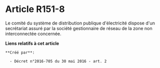 # Article R151-8

Le comité du système de distribution publique d'électricité dispose d'un secrétariat assuré par la société gestionnaire de
réseau de la zone non interconnectée concernée.

**Liens relatifs à cet article**

	**Créé par**:

	  - Décret n°2016-705 du 30 mai 2016 - art. 2
